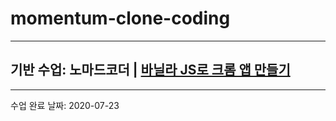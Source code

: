 # momentum-clone-coding

---

## 기반 수업: 노마드코더 | [바닐라 JS로 크롬 앱 만들기](https://nomadcoders.co/javascript-for-beginners/lobby)

---

수업 완료 날짜: 2020-07-23